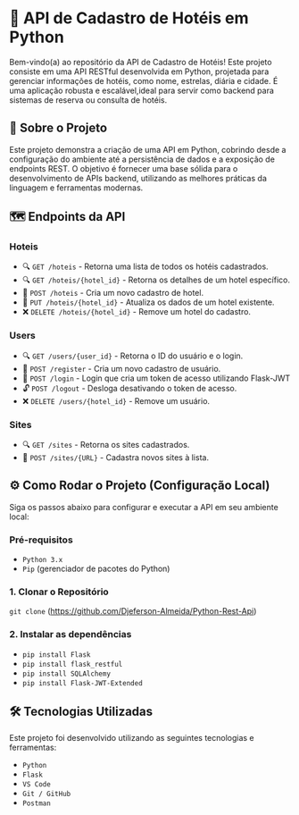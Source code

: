 # 🏨 API de Cadastro de Hotéis em Python

Bem-vindo(a) ao repositório da API de Cadastro de Hotéis! Este projeto consiste em uma API RESTful desenvolvida em Python, projetada para gerenciar informações de hotéis,
como nome, estrelas, diária e cidade. É uma aplicação robusta e escalável,ideal para servir como backend para sistemas de reserva ou consulta de hotéis.

## 🚀 Sobre o Projeto

Este projeto demonstra a criação de uma API em Python, cobrindo desde a configuração do ambiente até a persistência de dados e a exposição de endpoints REST. O objetivo é fornecer uma base sólida para o desenvolvimento de APIs backend, utilizando as melhores práticas da linguagem e ferramentas modernas.

## 🗺️ Endpoints da API

### Hoteis

* 🔍 `GET /hoteis` - Retorna uma lista de todos os hotéis cadastrados.
* 🔍 `GET /hoteis/{hotel_id}` - Retorna os detalhes de um hotel específico.
* 📝 `POST /hoteis` - Cria um novo cadastro de hotel.
* 🔄 `PUT /hoteis/{hotel_id}` - Atualiza os dados de um hotel existente.
* ❌ `DELETE /hoteis/{hotel_id}` - Remove um hotel do cadastro.

### Users

* 🔍 `GET /users/{user_id}` - Retorna o ID do usuário e o login.
* 📝 `POST /register` - Cria um novo cadastro de usuário.
* 🔐 `POST /login` - Login que cria um token de acesso utilizando Flask-JWT
* 🔓 `POST /logout` - Desloga desativando o token de acesso.
* ❌ `DELETE /users/{hotel_id}` - Remove um usuário.

### Sites

* 🔍 `GET /sites` - Retorna os sites cadastrados.
* 📝 `POST /sites/{URL}` - Cadastra novos sites à lista.

## ⚙️ Como Rodar o Projeto (Configuração Local)

Siga os passos abaixo para configurar e executar a API em seu ambiente local:

### Pré-requisitos
* `Python 3.x`
* `Pip` (gerenciador de pacotes do Python)

### 1. Clonar o Repositório
`git clone` (https://github.com/Djeferson-Almeida/Python-Rest-Api)

### 2. Instalar as dependências
* `pip install Flask`
* `pip install flask_restful`
* `pip install SQLAlchemy`
* `pip install Flask-JWT-Extended`
## 🛠️ Tecnologias Utilizadas
Este projeto foi desenvolvido utilizando as seguintes tecnologias e ferramentas:

* `Python`
* `Flask` 
* `VS Code` 
* `Git / GitHub`
* `Postman`
